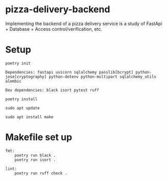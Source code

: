# pizza-delivery-backend
Implementing the backend of a pizza delivery service is a study of FastApi + Database + Access control/verification, etc.

# Setup
```
poetry init

Dependencies: fastapi uvicorn sqlalchemy passlib[bcrypt] python-jose[cryptography] python-dotenv python-multipart sqlalchemy_utils alembic 

Dev dependencies: black isort pytest ruff

poetry install

sudo apt update

sudo apt install make
```

# Makefile set up

```
fmt:
	poetry run black .
	poetry run isort .

lint:
	poetry run ruff check .
```